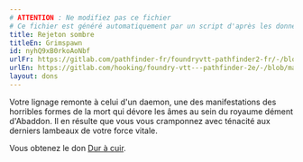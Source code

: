 ```yaml
---
# ATTENTION : Ne modifiez pas ce fichier
# Ce fichier est généré automatiquement par un script d'après les données du module Foundry VTT officiel et de sa traduction
title: Rejeton sombre
titleEn: Grimspawn
id: nyhQ9xB0rkoAoNbf
urlFr: https://gitlab.com/pathfinder-fr/foundryvtt-pathfinder2-fr/-/blob/master/data/feats/nyhQ9xB0rkoAoNbf.htm
urlEn: https://gitlab.com/hooking/foundry-vtt---pathfinder-2e/-/blob/master/packs/data/feats.db/grimspawn.json
layout: dons
---
```

Votre lignage remonte à celui d'un daemon, une des manifestations des horribles formes de la mort qui dévore les âmes au sein du royaume dément d'Abaddon. Il en résulte que vous vous cramponnez avec ténacité aux derniers lambeaux de votre force vitale.

Vous obtenez le don [Dur à cuir](dur-à-cuir.html).
